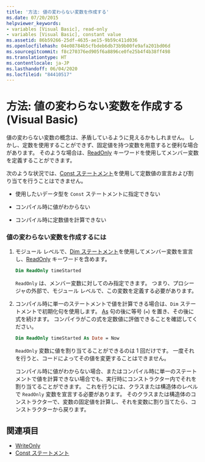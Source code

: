 ```yaml
---
title: '方法: 値の変わらない変数を作成する'
ms.date: 07/20/2015
helpviewer_keywords:
- variables [Visual Basic], read-only
- variables [Visual Basic], constant value
ms.assetid: 86b59266-25df-4635-ae15-9b59c411d036
ms.openlocfilehash: 04e08784b5cfbdeb6db73b9b00fe9afa201bd06d
ms.sourcegitcommit: f8c270376ed905f6a8896ce0fe25b4f4b38ff498
ms.translationtype: HT
ms.contentlocale: ja-JP
ms.lasthandoff: 06/04/2020
ms.locfileid: "84410517"
---
```

# <a name="how-to-create-a-variable-that-does-not-change-in-value-visual-basic"></a>方法: 値の変わらない変数を作成する (Visual Basic)

値の変わらない変数の概念は、矛盾しているように見えるかもしれません。 しかし、定数を使用することができず、固定値を持つ変数を用意すると便利な場合があります。 そのような場合は、[ReadOnly](../../../language-reference/modifiers/readonly.md) キーワードを使用してメンバー変数を定義することができます。

次のような状況では、[Const ステートメント](../../../language-reference/statements/const-statement.md)を使用して定数値の宣言および割り当てを行うことはできません。

- 使用したいデータ型を `Const` ステートメントに指定できない

- コンパイル時に値がわからない

- コンパイル時に定数値を計算できない

### <a name="to-create-a-variable-that-does-not-change-in-value"></a>値の変わらない変数を作成するには

1. モジュール レベルで、[Dim ステートメント](../../../language-reference/statements/dim-statement.md)を使用してメンバー変数を宣言し、[ReadOnly](../../../language-reference/modifiers/readonly.md) キーワードを含めます。

    ```vb
    Dim ReadOnly timeStarted
    ```

    `ReadOnly` は、メンバー変数に対してのみ指定できます。 つまり、プロシージャの外部で、モジュール レベルで、この変数を定義する必要があります。

2. コンパイル時に単一のステートメントで値を計算できる場合は、`Dim` ステートメントで初期化句を使用します。 [As](../../../language-reference/statements/as-clause.md) 句の後に等号 (`=`) を置き、その後に式を続けます。 コンパイラがこの式を定数値に評価できることを確認してください。

    ```vb
    Dim ReadOnly timeStarted As Date = Now
    ```

    `ReadOnly` 変数に値を割り当てることができるのは 1 回だけです。 一度それを行うと、コードによってその値を変更することはできません。

    コンパイル時に値がわからない場合、またはコンパイル時に単一のステートメントで値を計算できない場合でも、実行時にコンストラクター内でそれを割り当てることができます。 これを行うには、クラスまたは構造体のレベルで `ReadOnly` 変数を宣言する必要があります。 そのクラスまたは構造体のコンストラクターで、変数の固定値を計算し、それを変数に割り当てたら、コンストラクターから戻ります。

## <a name="see-also"></a>関連項目

- [WriteOnly](../../../language-reference/modifiers/writeonly.md)
- [Const ステートメント](../../../language-reference/statements/const-statement.md)
